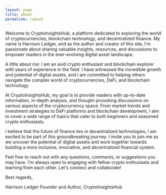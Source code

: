 ```yaml
---
layout: page
title: About
permalink: /about
---
```

Welcome to CryptoInsightsHub, a platform dedicated to exploring the world of cryptocurrencies, blockchain technology, and decentralized finance. My name is Harrison Ledger, and as the author and creator of this site, I'm passionate about sharing valuable insights, resources, and discussions to empower readers in the ever-evolving digital asset landscape.

A little about me: I am an avid crypto enthusiast and blockchain explorer with years of experience in the field. I have witnessed the incredible growth and potential of digital assets, and I am committed to helping others navigate the complex world of cryptocurrencies, DeFi, and blockchain technology.

At CryptoInsightsHub, my goal is to provide readers with up-to-date information, in-depth analysis, and thought-provoking discussions on various aspects of the cryptocurrency space. From market trends and investment strategies to DeFi platforms and blockchain development, I aim to cover a wide range of topics that cater to both beginners and seasoned crypto enthusiasts.

I believe that the future of finance lies in decentralized technologies; I am excited to be part of this groundbreaking journey. I invite you to join me as we uncover the potential of digital assets and work together towards building a more inclusive, innovative, and decentralized financial system.

Feel free to reach out with any questions, comments, or suggestions you may have. I'm always open to engaging with fellow crypto enthusiasts and learning from each other. Let's connect and collaborate!

Best regards,

Harrison Ledger
Founder and Author, CryptoInsightsHub